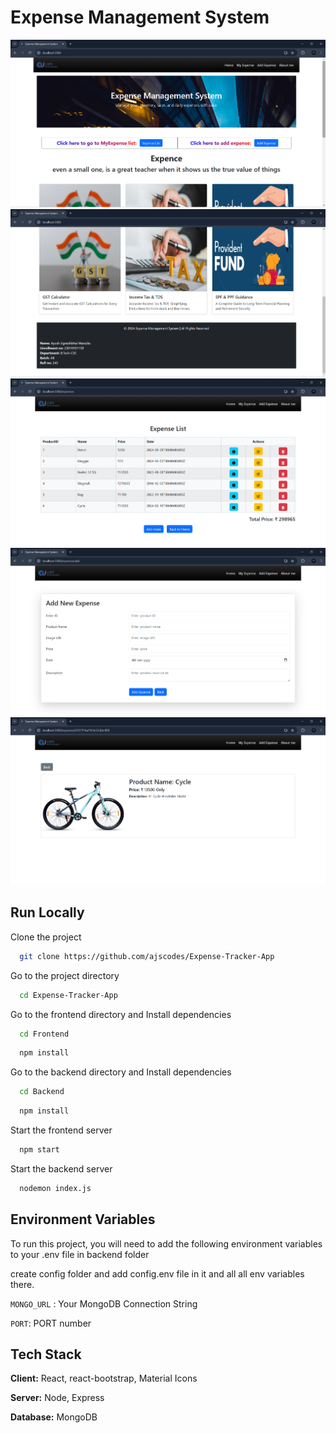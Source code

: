# Expense Management System

![Screenshot of my project](Images/Home.jpg)
![Screenshot of my project](Images/About%20me.jpg)
![Screenshot of my project](Images/Expense%20List.jpg)
![Screenshot of my project](Images/Add%20Expense.jpg)
![Screenshot of my project](Images/Product_Detail.jpg)



## Run Locally

Clone the project

```bash
  git clone https://github.com/ajscodes/Expense-Tracker-App
```

Go to the project directory

```bash
  cd Expense-Tracker-App
```

Go to the frontend directory and Install dependencies

```bash
  cd Frontend
```
```bash
  npm install
```

Go to the backend directory and Install dependencies

```bash
  cd Backend
```
```bash
  npm install
```

Start the frontend server

```bash
  npm start
```


Start the backend server

```bash
  nodemon index.js
```

## Environment Variables

To run this project, you will need to add the following environment variables to your .env file in backend folder

create config folder and add config.env file in it and all all env variables there.

`MONGO_URL` : Your MongoDB Connection String

`PORT`: PORT number


## Tech Stack

**Client:** React, react-bootstrap, Material Icons

**Server:** Node, Express

**Database:** MongoDB